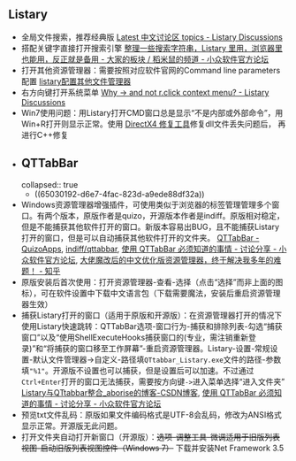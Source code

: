## Listary
- 全局文件搜索，推荐经典版 [Latest 中文讨论区 topics - Listary Discussions](https://discussion.listary.com/c/14-category/14)
- 搭配关键字直接打开搜索引擎 [整理一些搜索字符串，Listary 里用，浏览器里也能用，反正就是备用 - 大家的板块 / 稻米鼠的频道 - 小众软件官方论坛](https://meta.appinn.net/t/topic/6730)
- 打开其他资源管理器：需要按照对应软件官网的Command line parameters配置 [listary配置其他文件管理器](https://discussion.listary.com/t/listary-5-6-free-commander/4661/2)
- 右方向键打开系统菜单 [Why -> and not r.click context menu? - Listary Discussions](https://discussion.listary.com/t/why-and-not-r-click-context-menu/214/10)
- Win7使用问题：用Listary打开CMD窗口总是显示“不是内部或外部命令”，用Win+R打开则显示正常。使用 [DirectX4 修复工具](https://blog.csdn.net/vbcom/article/details/6962388)修复dll文件丢失问题后， 再进行C++修复
- ## QTTabBar
  collapsed:: true
	- ((65030192-d6e7-4fac-823d-a9ede88df32a))
- Windows资源管理器增强插件，可使用类似于浏览器的标签管理管理多个窗口。有两个版本，原版作者是quizo，开源版本作者是indiff。原版相对稳定，但是不能捕获其他软件打开的窗口。新版本容易出BUG，且不能捕获Listary打开的窗口，但是可以自动捕获其他软件打开的文件夹。 [QTTabBar - QuizoApps](http://qttabbar.wikidot.com/), [indiff/qttabbar](https://github.com/indiff/qttabbar), [使用 QTTabBar 必须知道的事情 - 讨论分享 - 小众软件官方论坛](https://meta.appinn.net/t/topic/35318/28), [大佬魔改后的中文优化版资源管理器，终于解决我多年的难题！ - 知乎](https://zhuanlan.zhihu.com/p/474604314?utm_campaign=&utm_medium=social&utm_oi=903663640190803968&utm_psn=1749938728074637312&utm_source=cn.ticktick.task)
- 原版安装后首次使用：打开资源管理器-查看-选择（点击“选择”而非上面的图标），可在软件设置中下载中文语言包（下载需要魔法，安装后重启资源管理器生效）
- 捕获Listary打开的窗口（适用于原版和开源版）：在资源管理器打开的情况下使用Listary快速跳转：QTTabBar选项-窗口行为-捕获和排除列表-勾选“捕获窗口”以及“使用ShellExecuteHooks捕获窗口的(专业，需注销重新登录)”和“将捕获的窗口移至工作屏幕”-重启资源管理器。Listary-设置-常规设置-默认文件管理器->自定义-路径填`QTtabbar_Listary.exe`文件的路径-参数填`"%1"`。开源版不设置也可以捕获，但是设置后可以加速。不过通过`Ctrl+Enter`打开的窗口无法捕获，需要按方向键`->`进入菜单选择“进入文件夹” [Listary与QTtabbar整合_aborise的博客-CSDN博客](https://blog.csdn.net/aborise/article/details/79528812), [使用 QTTabBar 必须知道的事情 - 讨论分享 - 小众软件官方论坛](https://meta.appinn.net/t/topic/35318/28)
- 预览txt文件乱码：原版如果文件编码格式是UTF-8会乱码，修改为ANSI格式显示正常。开源版无此问题。
- 打开文件夹自动打开新窗口（开源版）：~~选项-调整工具-微调适用于旧版列表视图-启动旧版列表视图控件（Windows 7）~~ 下载并安装Net Framework 3.5